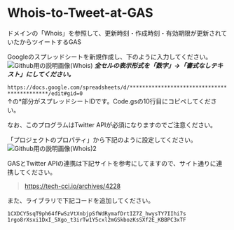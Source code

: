 # Whois-to-Tweet-at-GAS
ドメインの「Whois」を参照して、更新時刻・作成時刻・有効期限が更新されていたからツイートするGAS<br>

Googleのスプレッドシートを新規作成し、下のように入力してください。
![Github用の説明画像(Whois)](https://user-images.githubusercontent.com/74809846/99899194-b96f9880-2cea-11eb-9397-c2f943fdbd6b.png)
***全セルの表示形式を「数字」→「書式なしテキスト」にしてください。***


`https://docs.google.com/spreadsheets/d/********************************************/edit#gid=0`  
↑の*部分がスプレッドシートIDです。Code.gsの10行目にコピペしてください。

なお、このプログラムはTwitter APIが必須になりますのでご注意ください。<br>


「プロジェクトのプロパティ」から下記のように設定してください。
![Github用の説明画像(Whois)2](https://user-images.githubusercontent.com/74809846/99899138-3cdcba00-2cea-11eb-9c72-b52590a02294.png)


GASとTwitter APIの連携は下記サイトを参考にしてますので、サイト通りに連携してください。<br>
>https://tech-cci.io/archives/4228

また、ライブラリで下記コードを追加してください。

`1CXDCY5sqT9ph64fFwSzVtXnbjpSfWdRymafDrtIZ7Z_hwysTY7IIhi7s`<br>
`1rgo8rXsxi1DxI_5Xgo_t3irTw1Y5cxl2mGSkbozKsSXf2E_KBBPC3xTF`

